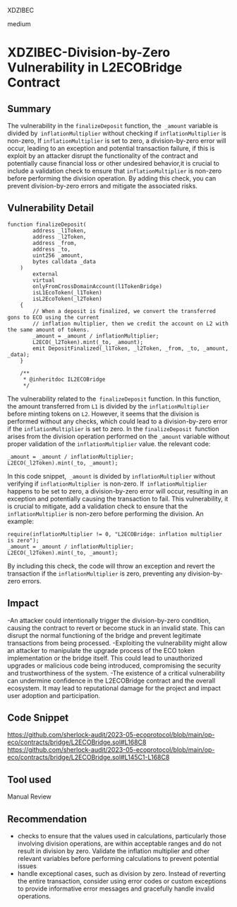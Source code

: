 XDZIBEC

medium

# XDZIBEC-Division-by-Zero Vulnerability in L2ECOBridge Contract

## Summary

The vulnerability in the `finalizeDeposit` function, the` _amount` variable is divided by` inflationMultiplier` without checking if `inflationMultiplier` is non-zero, If `inflationMultiplier` is set to zero, a division-by-zero error will occur, leading to an exception and potential transaction failure, if this is exploit by an attacker  disrupt the functionality of the contract and potentially cause financial loss or other undesired behavior,it is crucial to include a validation check to ensure that `inflationMultiplier` is non-zero before performing the division operation. By adding this check, you can prevent division-by-zero errors and mitigate the associated risks.

## Vulnerability Detail

```solidity
function finalizeDeposit(
        address _l1Token,
        address _l2Token,
        address _from,
        address _to,
        uint256 _amount,
        bytes calldata _data
    )
        external
        virtual
        onlyFromCrossDomainAccount(l1TokenBridge)
        isL1EcoToken(_l1Token)
        isL2EcoToken(_l2Token)
    {
        // When a deposit is finalized, we convert the transferred gons to ECO using the current
        // inflation multiplier, then we credit the account on L2 with the same amount of tokens.
        _amount = _amount / inflationMultiplier;
        L2ECO(_l2Token).mint(_to, _amount);
        emit DepositFinalized(_l1Token, _l2Token, _from, _to, _amount, _data);
    }

    /**
     * @inheritdoc IL2ECOBridge
     */

```
The vulnerability related to the` finalizeDeposit` function. In this function, the amount transferred from `L1` is divided by the  `inflationMultiplier` before minting tokens on `L2`. However, it seems that the division is performed without any checks, which could lead to a division-by-zero error if the `inflationMultiplier` is set to zero.
In the `finalizeDeposit `function arises from the division operation performed on the `_amount` variable without proper validation of the `inflationMultiplier` value. the relevant code:

```solidity
_amount = _amount / inflationMultiplier;
L2ECO(_l2Token).mint(_to, _amount);
```
In this code snippet,` _amount` is divided by `inflationMultiplier` without verifying if `inflationMultiplier `is non-zero. If` inflationMultiplier` happens to be set to zero, a division-by-zero error will occur, resulting in an exception and potentially causing the transaction to fail.
This vulnerability, it is crucial to  mitigate, add a validation check to ensure that the `inflationMultiplier` is non-zero before performing the division.
An example:

```solidity
require(inflationMultiplier != 0, "L2ECOBridge: inflation multiplier is zero");
_amount = _amount / inflationMultiplier;
L2ECO(_l2Token).mint(_to, _amount);
```
By including this check, the code will throw an exception and revert the transaction if the `inflationMultiplier` is zero, preventing any division-by-zero errors.

## Impact

-An attacker could intentionally trigger the division-by-zero condition, causing the contract to revert or become stuck in an invalid state. This can disrupt the normal functioning of the bridge and prevent legitimate transactions from being processed.
-Exploiting the vulnerability might allow an attacker to manipulate the upgrade process of the ECO token implementation or the bridge itself. This could lead to unauthorized upgrades or malicious code being introduced, compromising the security and trustworthiness of the system.
-The existence of a critical vulnerability can undermine confidence in the L2ECOBridge contract and the overall ecosystem. It may lead to reputational damage for the project and impact user adoption and participation.

## Code Snippet

https://github.com/sherlock-audit/2023-05-ecoprotocol/blob/main/op-eco/contracts/bridge/L2ECOBridge.sol#L168C8
https://github.com/sherlock-audit/2023-05-ecoprotocol/blob/main/op-eco/contracts/bridge/L2ECOBridge.sol#L145C1-L168C8

## Tool used

Manual Review

## Recommendation

- checks to ensure that the values used in calculations, particularly those involving division operations, are within acceptable ranges and do not result in division by zero. Validate the inflation multiplier and other relevant variables before performing calculations to prevent potential issues
- handle exceptional cases, such as division by zero. Instead of reverting the entire transaction, consider using error codes or custom exceptions to provide informative error messages and gracefully handle invalid operations.

